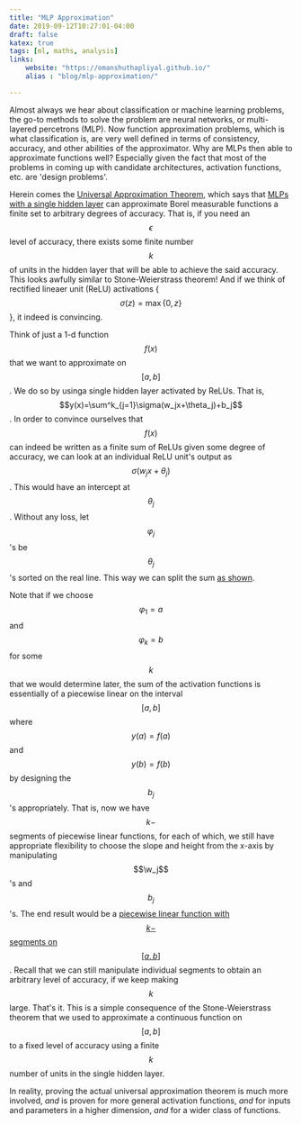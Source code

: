 ```yaml
---
title: "MLP Approximation"
date: 2019-09-12T10:27:01-04:00
draft: false
katex: true
tags: [ml, maths, analysis]
links:
    website: "https://omanshuthapliyal.github.io/"
    alias : "blog/mlp-approximation/"

---
```


Almost always we hear about classification or machine learning problems, the go-to methods to solve the problem are neural networks, or multi-layered percetrons (MLP).
Now function approximation problems, which is what classification is, are very well defined in terms of consistency, accuracy, and other abilities of the approximator.
Why are MLPs then able to approximate functions well? Especially given the fact that most of the problems in coming up with candidate architectures, activation functions, etc. are 'design problems'.

Herein comes the [Universal Approximation Theorem](https://en.wikipedia.org/wiki/Universal_approximation_theorem), which says that [MLPs with a single hidden layer](/mlp-approximation/1-hiddenlayer.png) can approximate Borel measurable functions a finite set to arbitrary degrees of accuracy. That is, if you need an $$\epsilon$$ level of accuracy, there exists some finite number $$k$$ of units in the hidden layer that will be able to achieve the said accuracy.
This looks awfully similar to Stone-Weierstrass theorem!
And if we think of rectified lineaer unit (ReLU) activations {$$\sigma(z) = \max{\{0,z\}}$$}, it indeed is convincing.

Think of just a 1-d function $$f(x)$$ that we want to approximate on $$[a,b]$$. 
We do so by usinga single hidden layer activated by ReLUs. That is, $$y(x)=\sum^k_{j=1}\sigma(w_jx+\theta_j)+b_j$$. In order to convince ourselves that $$f(x)$$ can indeed be written as a finite sum of ReLUs given some degree of accuracy, we can look at an individual ReLU unit's output as $$\sigma(w_jx+\theta_j)$$. This would have an intercept at $$\theta_j$$. Without any loss, let $$\varphi_j$$'s be $$\theta_j$$'s sorted on the real line. This way we can split the sum [as shown](/mlp-approximation/relus.png).

Note that if we choose $$\varphi_1=a$$ and $$\varphi_k=b$$ for some $$k$$ that we would determine later, the sum of the activation functions is essentially of a piecewise linear on the interval $$[a,b]$$ where $$y(a)=f(a)$$ and $$y(b)=f(b)$$by designing the $$b_j$$'s appropriately.
That is, now we have $$k-$$segments of piecewise linear functions, for each of which, we still have appropriate flexibility to choose the slope and height from the x-axis by manipulating $$\w_j$$'s and $$b_j$$'s.
The end result would be a [piecewise linear function with $$k-$$ segments on $$[a,b]$$](/mlp-approximation/approx.png). Recall that we can still manipulate individual segments to obtain an arbitrary level of accuracy, if we keep making $$k$$ large.
That's it.
This is a simple consequence of the Stone-Weierstrass theorem that we used to approximate a continuous function on $$[a,b]$$ to a fixed level of accuracy using a finite $$k$$ number of units in the single hidden layer.

In reality, proving the actual universal approximation theorem is much more involved, *and* is proven for more general activation functions, *and* for inputs and parameters in a higher dimension, *and* for a wider class of functions.

